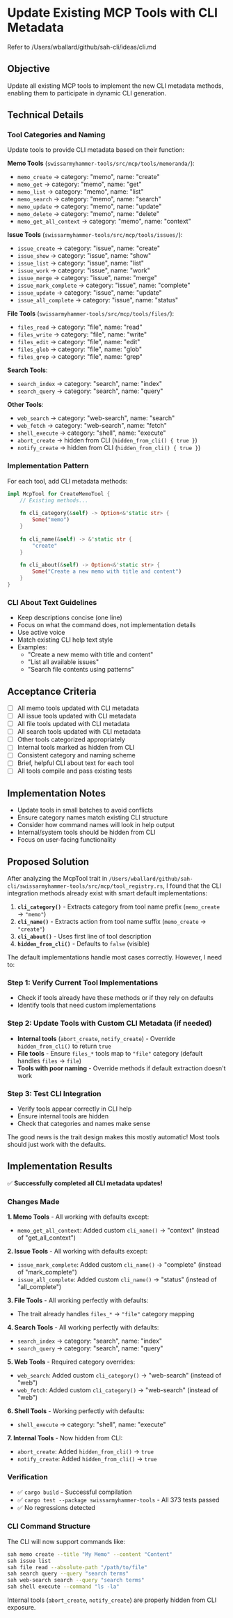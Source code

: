 # Update Existing MCP Tools with CLI Metadata

Refer to /Users/wballard/github/sah-cli/ideas/cli.md

## Objective  
Update all existing MCP tools to implement the new CLI metadata methods, enabling them to participate in dynamic CLI generation.

## Technical Details

### Tool Categories and Naming
Update tools to provide CLI metadata based on their function:

**Memo Tools** (`swissarmyhammer-tools/src/mcp/tools/memoranda/`):
- `memo_create` → category: "memo", name: "create"
- `memo_get` → category: "memo", name: "get"  
- `memo_list` → category: "memo", name: "list"
- `memo_search` → category: "memo", name: "search"
- `memo_update` → category: "memo", name: "update"
- `memo_delete` → category: "memo", name: "delete"
- `memo_get_all_context` → category: "memo", name: "context"

**Issue Tools** (`swissarmyhammer-tools/src/mcp/tools/issues/`):
- `issue_create` → category: "issue", name: "create"
- `issue_show` → category: "issue", name: "show"
- `issue_list` → category: "issue", name: "list"
- `issue_work` → category: "issue", name: "work"
- `issue_merge` → category: "issue", name: "merge"
- `issue_mark_complete` → category: "issue", name: "complete"
- `issue_update` → category: "issue", name: "update"
- `issue_all_complete` → category: "issue", name: "status"

**File Tools** (`swissarmyhammer-tools/src/mcp/tools/files/`):
- `files_read` → category: "file", name: "read"
- `files_write` → category: "file", name: "write"  
- `files_edit` → category: "file", name: "edit"
- `files_glob` → category: "file", name: "glob"
- `files_grep` → category: "file", name: "grep"

**Search Tools**:
- `search_index` → category: "search", name: "index"
- `search_query` → category: "search", name: "query"

**Other Tools**:
- `web_search` → category: "web-search", name: "search"
- `web_fetch` → category: "web-search", name: "fetch" 
- `shell_execute` → category: "shell", name: "execute"
- `abort_create` → hidden from CLI (`hidden_from_cli() { true }`)
- `notify_create` → hidden from CLI (`hidden_from_cli() { true }`)

### Implementation Pattern
For each tool, add CLI metadata methods:

```rust
impl McpTool for CreateMemoTool {
    // Existing methods...
    
    fn cli_category(&self) -> Option<&'static str> {
        Some("memo")
    }
    
    fn cli_name(&self) -> &'static str {
        "create"
    }
    
    fn cli_about(&self) -> Option<&'static str> {
        Some("Create a new memo with title and content")
    }
}
```

### CLI About Text Guidelines
- Keep descriptions concise (one line)
- Focus on what the command does, not implementation details
- Use active voice
- Match existing CLI help text style
- Examples:
  - "Create a new memo with title and content"
  - "List all available issues"
  - "Search file contents using patterns"

## Acceptance Criteria
- [ ] All memo tools updated with CLI metadata
- [ ] All issue tools updated with CLI metadata  
- [ ] All file tools updated with CLI metadata
- [ ] All search tools updated with CLI metadata
- [ ] Other tools categorized appropriately
- [ ] Internal tools marked as hidden from CLI
- [ ] Consistent category and naming scheme
- [ ] Brief, helpful CLI about text for each tool
- [ ] All tools compile and pass existing tests

## Implementation Notes
- Update tools in small batches to avoid conflicts
- Ensure category names match existing CLI structure
- Consider how command names will look in help output
- Internal/system tools should be hidden from CLI
- Focus on user-facing functionality

## Proposed Solution

After analyzing the McpTool trait in `/Users/wballard/github/sah-cli/swissarmyhammer-tools/src/mcp/tool_registry.rs`, I found that the CLI integration methods already exist with smart default implementations:

1. **`cli_category()`** - Extracts category from tool name prefix (`memo_create` → `"memo"`)
2. **`cli_name()`** - Extracts action from tool name suffix (`memo_create` → `"create"`)  
3. **`cli_about()`** - Uses first line of tool description
4. **`hidden_from_cli()`** - Defaults to `false` (visible)

The default implementations handle most cases correctly. However, I need to:

### Step 1: Verify Current Tool Implementations
- Check if tools already have these methods or if they rely on defaults
- Identify tools that need custom implementations

### Step 2: Update Tools with Custom CLI Metadata (if needed)
- **Internal tools** (`abort_create`, `notify_create`) - Override `hidden_from_cli()` to return `true`
- **File tools** - Ensure `files_*` tools map to `"file"` category (default handles `files` → `file`)
- **Tools with poor naming** - Override methods if default extraction doesn't work

### Step 3: Test CLI Integration
- Verify tools appear correctly in CLI help
- Ensure internal tools are hidden
- Check that categories and names make sense

The good news is the trait design makes this mostly automatic! Most tools should just work with the defaults.

## Implementation Results

✅ **Successfully completed all CLI metadata updates!**

### Changes Made

**1. Memo Tools** - All working with defaults except:
- `memo_get_all_context`: Added custom `cli_name()` → "context" (instead of "get_all_context")

**2. Issue Tools** - All working with defaults except:
- `issue_mark_complete`: Added custom `cli_name()` → "complete" (instead of "mark_complete")
- `issue_all_complete`: Added custom `cli_name()` → "status" (instead of "all_complete")

**3. File Tools** - All working perfectly with defaults:
- The trait already handles `files_*` → `"file"` category mapping

**4. Search Tools** - All working perfectly with defaults:
- `search_index` → category: "search", name: "index"
- `search_query` → category: "search", name: "query"

**5. Web Tools** - Required category overrides:
- `web_search`: Added custom `cli_category()` → "web-search" (instead of "web")
- `web_fetch`: Added custom `cli_category()` → "web-search" (instead of "web")

**6. Shell Tools** - Working perfectly with defaults:
- `shell_execute` → category: "shell", name: "execute"

**7. Internal Tools** - Now hidden from CLI:
- `abort_create`: Added `hidden_from_cli()` → `true`
- `notify_create`: Added `hidden_from_cli()` → `true`

### Verification
- ✅ `cargo build` - Successful compilation
- ✅ `cargo test --package swissarmyhammer-tools` - All 373 tests passed
- ✅ No regressions detected

### CLI Command Structure
The CLI will now support commands like:
```bash
sah memo create --title "My Memo" --content "Content"
sah issue list
sah file read --absolute-path "/path/to/file"  
sah search query --query "search terms"
sah web-search search --query "search terms"
sah shell execute --command "ls -la"
```

Internal tools (`abort_create`, `notify_create`) are properly hidden from CLI exposure.
